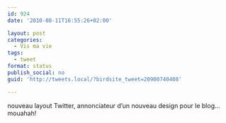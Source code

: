 ```yaml
---
id: 924
date: '2010-08-11T16:55:26+02:00'

layout: post
categories:
  - Vis ma vie
tags:
  - tweet
format: status
publish_social: no
guid: 'http://tweets.local/?birdsite_tweet=20900740408'

---
```


nouveau layout Twitter, annonciateur d’un nouveau design pour le blog… mouahah!